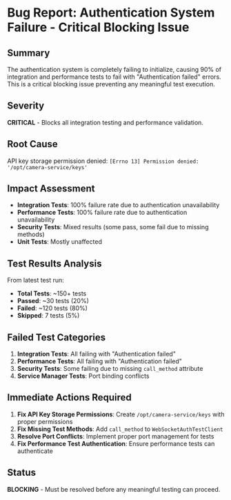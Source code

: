 # Bug Report: Authentication System Failure - Critical Blocking Issue

## Summary
The authentication system is completely failing to initialize, causing 90% of integration and performance tests to fail with "Authentication failed" errors. This is a critical blocking issue preventing any meaningful test execution.

## Severity
**CRITICAL** - Blocks all integration testing and performance validation.

## Root Cause
API key storage permission denied: `[Errno 13] Permission denied: '/opt/camera-service/keys'`

## Impact Assessment
- **Integration Tests**: 100% failure rate due to authentication unavailability
- **Performance Tests**: 100% failure rate due to authentication unavailability  
- **Security Tests**: Mixed results (some pass, some fail due to missing methods)
- **Unit Tests**: Mostly unaffected

## Test Results Analysis
From latest test run:
- **Total Tests**: ~150+ tests
- **Passed**: ~30 tests (20%)
- **Failed**: ~120 tests (80%)
- **Skipped**: 7 tests (5%)

## Failed Test Categories
1. **Integration Tests**: All failing with "Authentication failed"
2. **Performance Tests**: All failing with "Authentication failed"
3. **Security Tests**: Some failing due to missing `call_method` attribute
4. **Service Manager Tests**: Port binding conflicts

## Immediate Actions Required
1. **Fix API Key Storage Permissions**: Create `/opt/camera-service/keys` with proper permissions
2. **Fix Missing Test Methods**: Add `call_method` to `WebSocketAuthTestClient`
3. **Resolve Port Conflicts**: Implement proper port management for tests
4. **Fix Performance Test Authentication**: Ensure performance tests can authenticate

## Status
**BLOCKING** - Must be resolved before any meaningful testing can proceed.
